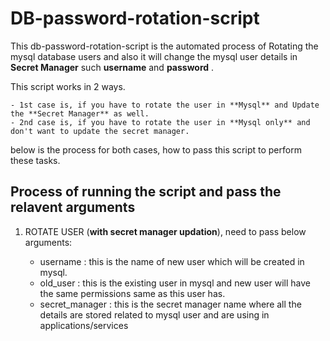 # DB-password-rotation-script

This db-password-rotation-script is the automated process of Rotating the mysql database users and also it will change the mysql user details in **Secret Manager** such **username** and **password** .

This script works in 2 ways.

    - 1st case is, if you have to rotate the user in **Mysql** and Update the **Secret Manager** as well.
    - 2nd case is, if you have to rotate the user in **Mysql only** and don't want to update the secret manager.

below is the process for both cases, how to pass this script to perform these tasks.


## Process of running the script and pass the relavent arguments

1. ROTATE USER (**with secret manager updation**), need to pass below arguments:

    - username        : this is the name of new user which will be created in mysql.
    - old_user        : this is the existing user in mysql and new user will have the same permissions same as this user has.
    - secret_manager  : this is the secret manager name where all the details are stored related to mysql user and are using in applications/services

